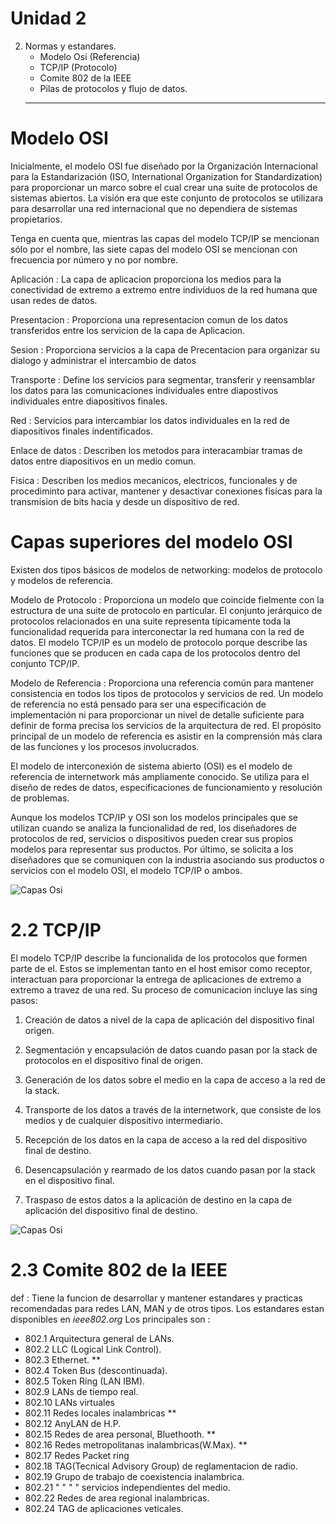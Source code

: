 # Unidad 2

 2. Normas y estandares.
     - Modelo Osi (Referencia)
     - TCP/IP (Protocolo)
     - Comite 802 de la IEEE
     - Pilas de protocolos y flujo de datos.
     ---
     
# Modelo OSI
Inicialmente, el modelo OSI fue diseñado por la Organización Internacional para la Estandarización (ISO, International Organization for Standardization) para proporcionar un marco sobre el cual crear una suite de protocolos de sistemas abiertos. La visión era que este conjunto de protocolos se utilizara para desarrollar una red internacional que no dependiera de sistemas propietarios. 

Tenga en cuenta que, mientras las capas del modelo TCP/IP se mencionan sólo por el nombre, las siete capas del modelo OSI se mencionan con frecuencia por número y no por nombre.

Aplicación 
: La capa de aplicacion proporciona los medios para la conectividad de extremo a extremo entre individuos de la red humana que usan redes de datos.

Presentacion
: Proporciona una representacion comun de los datos transferidos entre los servicion de la capa de Aplicacion.

Sesion
: Proporciona servicios a la capa de Precentacion para organizar su dialogo y administrar el intercambio de datos

Transporte
: Define los servicios para segmentar, transferir y reensamblar los datos para las comunicaciones individuales entre diapostivos individuales entre diapositivos finales.

Red 
: Servicios para intercambiar los datos individuales en la red de diapositivos finales indentificados.

Enlace de datos
: Describen los metodos para interacambiar tramas de datos entre diapositivos en un medio comun.

Fisica
: Describen los medios mecanicos, electricos, funcionales y de procediminto para activar, mantener y desactivar conexiones fisicas para la transmision de bits hacia y desde un dispositivo de red.

# Capas superiores del modelo OSI

Existen dos tipos básicos de modelos de networking: modelos de protocolo y modelos de referencia. 

Modelo de Protocolo
: Proporciona un modelo que coincide fielmente con la estructura de una suite de protocolo en particular. El conjunto jerárquico de protocolos relacionados en una suite representa típicamente toda la funcionalidad requerida para interconectar la red humana con la red de datos. El modelo TCP/IP es un modelo de protocolo porque describe las funciones que se producen en cada capa de los protocolos dentro del conjunto TCP/IP.

Modelo de Referencia
: Proporciona una referencia común para mantener consistencia en todos los tipos de protocolos y servicios de red. Un modelo de referencia no está pensado para ser una especificación de implementación ni para proporcionar un nivel de detalle suficiente para definir de forma precisa los servicios de la arquitectura de red. El propósito principal de un modelo de referencia es asistir en la comprensión más clara de las funciones y los procesos involucrados.


El modelo de interconexión de sistema abierto (OSI) es el modelo de referencia de internetwork más ampliamente conocido. Se utiliza para el diseño de redes de datos, especificaciones de funcionamiento y resolución de problemas.

Aunque los modelos TCP/IP y OSI son los modelos principales que se utilizan cuando se analiza la funcionalidad de red, los diseñadores de protocolos de red, servicios o dispositivos pueden crear sus propios modelos para representar sus productos. Por último, se solicita a los diseñadores que se comuniquen con la industria asociando sus productos o servicios con el modelo OSI, el modelo TCP/IP o ambos.

![Capas Osi](https://sites.google.com/site/investigacionesitlm/_/rsrc/1479166460697/unidad-2/2-1-capas-superiores-del-modelo-osi/protocolos.PNG)



# 2.2 TCP/IP
El modelo TCP/IP describe  la funcionalida de los protocolos que formen parte de el. Estos se implementan tanto en el host emisor como receptor, interactuan para proporcionar la entrega de aplicaciones de extremo a extremo a travez de una red.
Su proceso de comunicacion incluye las sing pasos:
1. Creación de datos a nivel de la capa de aplicación del dispositivo final origen.

2. Segmentación y encapsulación de datos cuando pasan por la stack de protocolos en el dispositivo final de origen. 

3. Generación de los datos sobre el medio en la capa de acceso a la red de la stack.

4. Transporte de los datos a través de la internetwork, que consiste de los medios y de cualquier dispositivo intermediario. 

5. Recepción de los datos en la capa de acceso a la red del dispositivo final de destino. 

6. Desencapsulación y rearmado de los datos cuando pasan por la stack en el dispositivo final. 

7. Traspaso de estos datos a la aplicación de destino en la capa de aplicación del dispositivo final de destino.

![Capas Osi](https://sites.google.com/site/investigacionesitlm/_/rsrc/1479166460697/unidad-2/2-1-capas-superiores-del-modelo-osi/protocolos.PNG)

# 2.3 Comite 802 de la IEEE
def
: Tiene la funcion de desarrollar y mantener estandares y practicas recomendadas para redes LAN, MAN y de otros tipos. Los estandares estan disponibles en *ieee802.org* Los principales son :
  - 802.1 Arquitectura general de LANs.
  - 802.2 LLC (Logical Link Control).
  - 802.3 Ethernet. **
  - 802.4 Token Bus (descontinuada).
  - 802.5 Token Ring (LAN IBM).
  - 802.9 LANs de tiempo real.
  - 802.10 LANs virtuales
  - 802.11 Redes locales inalambricas **
  - 802.12 AnyLAN de H.P.
  - 802.15 Redes de area personal, Bluethooth. **
  - 802.16 Redes metropolitanas inalambricas(W.Max). **
  - 802.17 Redes Packet ring
  - 802.18 TAG(Tecnical Advisory Group) de reglamentacion de radio.
  - 802.19 Grupo de trabajo de coexistencia inalambrica.
  - 802.21 " " " " servicios independientes del medio.
  - 802.22 Redes de area regional inalambricas.
  - 802.24 TAG de aplicaciones veticales.